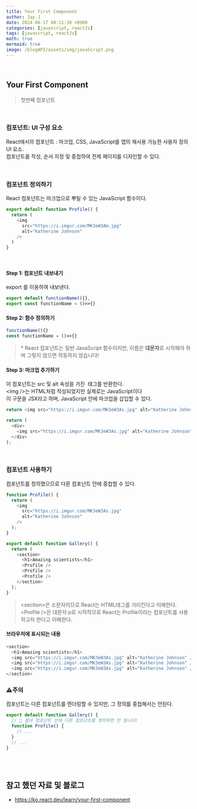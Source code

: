 ```yaml
---
title: Your First Component
author: Jay.J
date: 2024-06-17 08:11:39 +0900
categories: [javascript, reactJs]
tags: [javascript, reactJs]
math: true
mermaid: true
image: /blogAPI/assets/img/javaScript.png
---
```


<br>

## Your First Component
> 첫번째 컴포넌트
<br>

### 컴포넌트: UI 구성 요소 

React에서의 컴포넌트 : 마크업, CSS, JavaScript를 앱의 재사용 가능한 사용자 정의 UI 요소.<br>
컴포넌트를 작성, 순서 지정 및 중첩하여 전체 페이지를 디자인할 수 있다.

<br>

### 컴포넌트 정의하기

React 컴포넌트는 마크업으로 뿌릴 수 있는 JavaScript 함수이다. <br/>

```js
export default function Profile() {
  return (
    <img
      src="https://i.imgur.com/MK3eW3Am.jpg"
      alt="Katherine Johnson"
    />
  )
}

```

<br>

#### Step 1: 컴포넌트 내보내기
export 를 이용하여 내보낸다.<br>
```js
export default functionName(){},  
export const functionName = ()=>{}
```

#### Step 2: 함수 정의하기
```js
functionName(){}
const functionName = ()=>{}
```
> *&nbsp;React 컴포넌트는 일반 JavaScript 함수이지만, 이름은 <b>대문자</b>로 시작해야 하며 그렇지 않으면 작동하지 않습니다!

#### Step 3: 마크업 추가하기
이 컴포넌트는 src 및 alt 속성을 가진 <img /> 태그를 반환한다.<br>
&lt;img /&gt;는 HTML처럼 작성되었지만 실제로는 JavaScript이다<br>
이 구문을 JSX라고 하며, JavaScript 안에 마크업을 삽입할 수 있다.

```js
return <img src="https://i.imgur.com/MK3eW3As.jpg" alt="Katherine Johnson" />;

return (
  <div>
    <img src="https://i.imgur.com/MK3eW3As.jpg" alt="Katherine Johnson" />
  </div>
);
```

<br>

### 컴포넌트 사용하기
컴포넌트를 정의했으므로 다른 컴포넌트 안에 중첩할 수 있다.<br>

```js
function Profile() {
  return (
    <img
      src="https://i.imgur.com/MK3eW3As.jpg"
      alt="Katherine Johnson"
    />
  );
}

export default function Gallery() {
  return (
    <section>
      <h1>Amazing scientists</h1>
      <Profile />
      <Profile />
      <Profile />
    </section>
  );
}
```

> &lt;section&gt;은 소문자이므로 React는 HTML태그를 가리킨다고 이해한다.<br>
> &lt;Profile /&gt;은 대문자 p로 시작하므로 React는 Profile이라는 컴포넌트를 사용하고자 한다고 이해한다.

#### 브라우저에 표시되는 내용
```js
<section>
  <h1>Amazing scientists</h1>
  <img src="https://i.imgur.com/MK3eW3As.jpg" alt="Katherine Johnson" />
  <img src="https://i.imgur.com/MK3eW3As.jpg" alt="Katherine Johnson" />
  <img src="https://i.imgur.com/MK3eW3As.jpg" alt="Katherine Johnson" />
</section>
```

### ⚠️주의

컴포넌트는 다른 컴포넌트를 렌더링할 수 있지만, 그 정의를 중첩해서는 안된다.
```js
export default function Gallery() {
  // 🔴 절대 컴포넌트 안에 다른 컴포넌트를 정의하면 안 됩니다!
  function Profile() {
    // ...
  }
  // ...
}
```

<br>
<br>

## 참고 했던 자료 및 블로그  
 - <a href="https://ko.react.dev/learn/your-first-component" target="_blank">https://ko.react.dev/learn/your-first-component</a>
 
